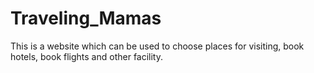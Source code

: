 # Traveling_Mamas
This is a website which can be used to choose places for visiting, book hotels, book flights and other facility.
